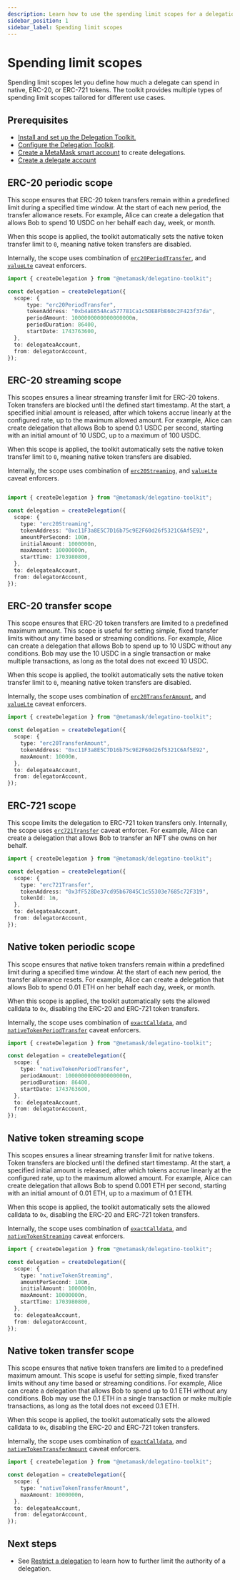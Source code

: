 ```yaml
---
description: Learn how to use the spending limit scopes for a delegation
sidebar_position: 1
sidebar_label: Spending limit scopes
---
```


# Spending limit scopes
 
Spending limit scopes let you define how much a delegate can spend in native, ERC-20, or ERC-721 tokens. 
The toolkit provides multiple types of spending limit scopes tailored for different use cases.

## Prerequisites

- [Install and set up the Delegation Toolkit.](../../get-started/install)
- [Configure the Delegation Toolkit](../../configure).
- [Create a MetaMask smart account](../execute-on-smart-accounts-behalf#3-create-a-delegator-account) to create delegations.
- [Create a delegate account](../execute-on-smart-accounts-behalf#4-create-a-delegate-account) 

## ERC-20 periodic scope

This scope ensures that ERC-20 token transfers remain within a predefined limit during a specified time 
window. At the start of each new period, the transfer allowance resets. For example, Alice can create a delegation 
that allows Bob to spend 10 USDC on her behalf each day, week, or month.

When this scope is applied, the toolkit automatically sets the native token transfer limit 
to `0`, meaning native token transfers are disabled. 

Internally, the scope uses combination of [`erc20PeriodTransfer`](../../../reference/caveats#erc20periodtransfer), and [`valueLte`](../../../reference/caveats#valuelte) caveat enforcers.

```typescript
import { createDelegation } from "@metamask/delegatino-toolkit";

const delegation = createDelegation({
  scope: {
      type: "erc20PeriodTransfer",
      tokenAddress: "0xb4aE654Aca577781Ca1c5DE8FbE60c2F423f37da",
      periodAmount: 1000000000000000000n,
      periodDuration: 86400,
      startDate: 1743763600,
  },
  to: delegateaAccount,
  from: delegatorAccount,
});
```

## ERC-20 streaming scope

This scopes ensures a linear streaming transfer limit for ERC-20 tokens. Token transfers are blocked until the defined 
start timestamp. At the start, a specified initial amount is released, after which tokens accrue linearly at the 
configured rate, up to the maximum allowed amount. For example, Alice can create delegation that allows Bob to spend 
0.1 USDC per second, starting with an initial amount of 10 USDC, up to a maximum of 100 USDC.

When this scope is applied, the toolkit automatically sets the native token transfer limit 
to `0`, meaning native token transfers are disabled.

Internally, the scope uses combination of [`erc20Streaming`](../../../reference/caveats#erc20streaming), and [`valueLte`](../../../reference/caveats#valuelte) caveat enforcers.

```typescript

import { createDelegation } from "@metamask/delegatino-toolkit";

const delegation = createDelegation({
  scope: {
    type: "erc20Streaming",
    tokenAddress: "0xc11F3a8E5C7D16b75c9E2F60d26f5321C6Af5E92",
    amountPerSecond: 100n,
    initialAmount: 1000000n,
    maxAmount: 10000000n,
    startTime: 1703980800,
  },
  to: delegateaAccount,
  from: delegatorAccount,
});
```

## ERC-20 transfer scope

This scope ensures that ERC-20 token transfers are limited to a predefined maximum amount. This scope is useful for 
setting simple, fixed transfer limits without any time based or streaming conditions. For example, Alice can create 
a delegation that allows Bob to spend up to 10 USDC without any conditions. Bob may use the 10 USDC in a single 
transaction or make multiple transactions, as long as the total does not exceed 10 USDC.

When this scope is applied, the toolkit automatically sets the native token transfer limit 
to `0`, meaning native token transfers are disabled.

Internally, the scope uses combination of [`erc20TransferAmount`](../../../reference/caveats#erc20transferamount), and [`valueLte`](../../../reference/caveats#valuelte) caveat enforcers.

```typescript
import { createDelegation } from "@metamask/delegatino-toolkit";

const delegation = createDelegation({
  scope: {
    type: "erc20TransferAmount",
    tokenAddress: "0xc11F3a8E5C7D16b75c9E2F60d26f5321C6Af5E92",
    maxAmount: 10000n,
  },
  to: delegateaAccount,
  from: delegatorAccount,
});
```

## ERC-721 scope

This scope limits the delegation to ERC-721 token transfers only. Internally, the scope uses [`erc721Transfer`](../../../reference/caveats#erc721transfer) caveat enforcer. 
For example, Alice can create a delegation that allows Bob to transfer an NFT she owns on her behalf.

```typescript
import { createDelegation } from "@metamask/delegatino-toolkit";

const delegation = createDelegation({
  scope: {
    type: "erc721Transfer",
    tokenAddress: "0x3fF528De37cd95b67845C1c55303e7685c72F319",
    tokenId: 1n,
  },
  to: delegateaAccount,
  from: delegatorAccount,
});
```

## Native token periodic scope

This scope ensures that native token transfers remain within a predefined limit during a specified time 
window. At the start of each new period, the transfer allowance resets. For example, Alice can create a delegation 
that allows Bob to spend 0.01 ETH on her behalf each day, week, or month.

When this scope is applied, the toolkit automatically sets the allowed calldata to `0x`, disabling 
the ERC-20 and ERC-721 token transfers.

Internally, the scope uses combination of [`exactCalldata`](../../../reference/caveats#exactcalldata), and [`nativeTokenPeriodTransfer`](../../../reference/caveats#nativetokenperiodtransfer) caveat enforcers.

```typescript
import { createDelegation } from "@metamask/delegatino-toolkit";

const delegation = createDelegation({
  scope: {
    type: "nativeTokenPeriodTransfer",
    periodAmount: 1000000000000000000n,
    periodDuration: 86400,
    startDate: 1743763600,
  },
  to: delegateaAccount,
  from: delegatorAccount,
});
```

## Native token streaming scope

This scopes ensures a linear streaming transfer limit for native tokens. Token transfers are blocked until the defined 
start timestamp. At the start, a specified initial amount is released, after which tokens accrue linearly at the 
configured rate, up to the maximum allowed amount. For example, Alice can create delegation that allows Bob to spend 
0.001 ETH per second, starting with an initial amount of 0.01 ETH, up to a maximum of 0.1 ETH.

When this scope is applied, the toolkit automatically sets the allowed calldata to `0x`, disabling 
the ERC-20 and ERC-721 token transfers.

Internally, the scope uses combination of [`exactCalldata`](../../../reference/caveats#exactcalldata), and [`nativeTokenStreaming`](../../../reference/caveats#nativetokenstreaming) caveat enforcers.

```typescript
import { createDelegation } from "@metamask/delegatino-toolkit";

const delegation = createDelegation({
  scope: {
    type: "nativeTokenStreaming",
    amountPerSecond: 100n,
    initialAmount: 1000000n,
    maxAmount: 10000000n,
    startTime: 1703980800,
  },
  to: delegateaAccount,
  from: delegatorAccount,
});
```

## Native token transfer scope

This scope ensures that native token transfers are limited to a predefined maximum amount. This scope is useful for setting 
simple, fixed transfer limits without any time based or streaming conditions. For example, Alice can create 
a delegation that allows Bob to spend up to 0.1 ETH without any conditions. Bob may use the 0.1 ETH in a single 
transaction or make multiple transactions, as long as the total does not exceed 0.1 ETH.

When this scope is applied, the toolkit automatically sets the allowed calldata to `0x`, disabling 
the ERC-20 and ERC-721 token transfers.

Internally, the scope uses combination of [`exactCalldata`](../../../reference/caveats#exactcalldata), and [`nativeTokenTransferAmount`](../../../reference/caveats#nativetokentransferamount) caveat enforcers.

```typescript
import { createDelegation } from "@metamask/delegatino-toolkit";

const delegation = createDelegation({
  scope: {
    type: "nativeTokenTransferAmount",
    maxAmount: 1000000n,
  },
  to: delegateaAccount,
  from: delegatorAccount,
});
```

## Next steps

- See [Restrict a delegation](../restrict-delegation) to learn how to further limit the authority of a delegation.